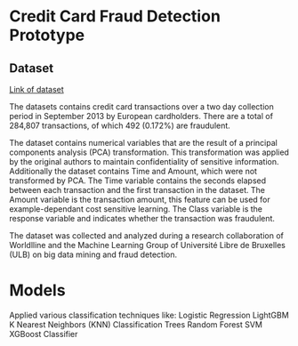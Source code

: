 
# Credit Card Fraud Detection Prototype

## Dataset

[Link of dataset](https://www.kaggle.com/mlg-ulb/creditcardfraud)

The datasets contains credit card transactions over a two day collection period in September 2013 by European cardholders. There are a total of 284,807 transactions, of which 492 (0.172%) are fraudulent.

The dataset contains numerical variables that are the result of a principal components analysis (PCA) transformation. This transformation was applied by the original authors to maintain confidentiality of sensitive information. Additionally the dataset contains Time and Amount, which were not transformed by PCA. The Time variable contains the seconds elapsed between each transaction and the first transaction in the dataset. The Amount variable is the transaction amount, this feature can be used for example-dependant cost sensitive learning. The Class variable is the response variable and indicates whether the transaction was fraudulent.

The dataset was collected and analyzed during a research collaboration of Worldlline and the Machine Learning Group of Université Libre de Bruxelles (ULB) on big data mining and fraud detection.

# Models

Applied various classification techniques like:
Logistic Regression
LightGBM
K Nearest Neighbors (KNN)
Classification Trees
Random Forest
SVM
XGBoost Classifier
